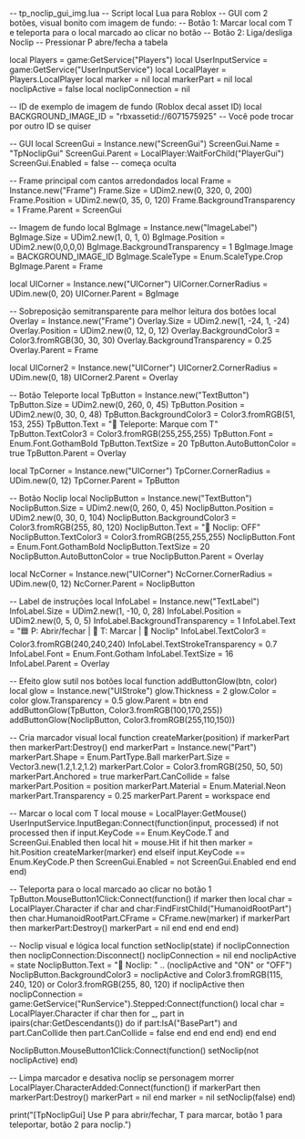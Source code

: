 -- tp_noclip_gui_img.lua
-- Script local Lua para Roblox
-- GUI com 2 botões, visual bonito com imagem de fundo:
-- Botão 1: Marcar local com T e teleporta para o local marcado ao clicar no botão
-- Botão 2: Liga/desliga Noclip
-- Pressionar P abre/fecha a tabela

local Players = game:GetService("Players")
local UserInputService = game:GetService("UserInputService")
local LocalPlayer = Players.LocalPlayer
local marker = nil
local markerPart = nil
local noclipActive = false
local noclipConnection = nil

-- ID de exemplo de imagem de fundo (Roblox decal asset ID)
local BACKGROUND_IMAGE_ID = "rbxassetid://6071575925" -- Você pode trocar por outro ID se quiser

-- GUI
local ScreenGui = Instance.new("ScreenGui")
ScreenGui.Name = "TpNoclipGui"
ScreenGui.Parent = LocalPlayer:WaitForChild("PlayerGui")
ScreenGui.Enabled = false -- começa oculta

-- Frame principal com cantos arredondados
local Frame = Instance.new("Frame")
Frame.Size = UDim2.new(0, 320, 0, 200)
Frame.Position = UDim2.new(0, 35, 0, 120)
Frame.BackgroundTransparency = 1
Frame.Parent = ScreenGui

-- Imagem de fundo
local BgImage = Instance.new("ImageLabel")
BgImage.Size = UDim2.new(1, 0, 1, 0)
BgImage.Position = UDim2.new(0,0,0,0)
BgImage.BackgroundTransparency = 1
BgImage.Image = BACKGROUND_IMAGE_ID
BgImage.ScaleType = Enum.ScaleType.Crop
BgImage.Parent = Frame

local UICorner = Instance.new("UICorner")
UICorner.CornerRadius = UDim.new(0, 20)
UICorner.Parent = BgImage

-- Sobreposição semitransparente para melhor leitura dos botões
local Overlay = Instance.new("Frame")
Overlay.Size = UDim2.new(1, -24, 1, -24)
Overlay.Position = UDim2.new(0, 12, 0, 12)
Overlay.BackgroundColor3 = Color3.fromRGB(30, 30, 30)
Overlay.BackgroundTransparency = 0.25
Overlay.Parent = Frame

local UICorner2 = Instance.new("UICorner")
UICorner2.CornerRadius = UDim.new(0, 18)
UICorner2.Parent = Overlay

-- Botão Teleporte
local TpButton = Instance.new("TextButton")
TpButton.Size = UDim2.new(0, 260, 0, 45)
TpButton.Position = UDim2.new(0, 30, 0, 48)
TpButton.BackgroundColor3 = Color3.fromRGB(51, 153, 255)
TpButton.Text = "📍 Teleporte: Marque com T"
TpButton.TextColor3 = Color3.fromRGB(255,255,255)
TpButton.Font = Enum.Font.GothamBold
TpButton.TextSize = 20
TpButton.AutoButtonColor = true
TpButton.Parent = Overlay

local TpCorner = Instance.new("UICorner")
TpCorner.CornerRadius = UDim.new(0, 12)
TpCorner.Parent = TpButton

-- Botão Noclip
local NoclipButton = Instance.new("TextButton")
NoclipButton.Size = UDim2.new(0, 260, 0, 45)
NoclipButton.Position = UDim2.new(0, 30, 0, 104)
NoclipButton.BackgroundColor3 = Color3.fromRGB(255, 80, 120)
NoclipButton.Text = "🚪 Noclip: OFF"
NoclipButton.TextColor3 = Color3.fromRGB(255,255,255)
NoclipButton.Font = Enum.Font.GothamBold
NoclipButton.TextSize = 20
NoclipButton.AutoButtonColor = true
NoclipButton.Parent = Overlay

local NcCorner = Instance.new("UICorner")
NcCorner.CornerRadius = UDim.new(0, 12)
NcCorner.Parent = NoclipButton

-- Label de instruções
local InfoLabel = Instance.new("TextLabel")
InfoLabel.Size = UDim2.new(1, -10, 0, 28)
InfoLabel.Position = UDim2.new(0, 5, 0, 5)
InfoLabel.BackgroundTransparency = 1
InfoLabel.Text = "🟦 P: Abrir/fechar | 📍 T: Marcar | 🚪 Noclip"
InfoLabel.TextColor3 = Color3.fromRGB(240,240,240)
InfoLabel.TextStrokeTransparency = 0.7
InfoLabel.Font = Enum.Font.Gotham
InfoLabel.TextSize = 16
InfoLabel.Parent = Overlay

-- Efeito glow sutil nos botões
local function addButtonGlow(btn, color)
    local glow = Instance.new("UIStroke")
    glow.Thickness = 2
    glow.Color = color
    glow.Transparency = 0.5
    glow.Parent = btn
end
addButtonGlow(TpButton, Color3.fromRGB(100,170,255))
addButtonGlow(NoclipButton, Color3.fromRGB(255,110,150))

-- Cria marcador visual
local function createMarker(position)
    if markerPart then markerPart:Destroy() end
    markerPart = Instance.new("Part")
    markerPart.Shape = Enum.PartType.Ball
    markerPart.Size = Vector3.new(1.2,1.2,1.2)
    markerPart.Color = Color3.fromRGB(250, 50, 50)
    markerPart.Anchored = true
    markerPart.CanCollide = false
    markerPart.Position = position
    markerPart.Material = Enum.Material.Neon
    markerPart.Transparency = 0.25
    markerPart.Parent = workspace
end

-- Marcar o local com T
local mouse = LocalPlayer:GetMouse()
UserInputService.InputBegan:Connect(function(input, processed)
    if not processed then
        if input.KeyCode == Enum.KeyCode.T and ScreenGui.Enabled then
            local hit = mouse.Hit
            if hit then
                marker = hit.Position
                createMarker(marker)
            end
        elseif input.KeyCode == Enum.KeyCode.P then
            ScreenGui.Enabled = not ScreenGui.Enabled
        end
    end
end)

-- Teleporta para o local marcado ao clicar no botão 1
TpButton.MouseButton1Click:Connect(function()
    if marker then
        local char = LocalPlayer.Character
        if char and char:FindFirstChild("HumanoidRootPart") then
            char.HumanoidRootPart.CFrame = CFrame.new(marker)
            if markerPart then
                markerPart:Destroy()
                markerPart = nil
            end
        end
    end
end)

-- Noclip visual e lógica
local function setNoclip(state)
    if noclipConnection then
        noclipConnection:Disconnect()
        noclipConnection = nil
    end
    noclipActive = state
    NoclipButton.Text = "🚪 Noclip: " .. (noclipActive and "ON" or "OFF")
    NoclipButton.BackgroundColor3 = noclipActive and Color3.fromRGB(115, 240, 120) or Color3.fromRGB(255, 80, 120)
    if noclipActive then
        noclipConnection = game:GetService("RunService").Stepped:Connect(function()
            local char = LocalPlayer.Character
            if char then
                for _, part in ipairs(char:GetDescendants()) do
                    if part:IsA("BasePart") and part.CanCollide then
                        part.CanCollide = false
                    end
                end
            end
        end)
    end
end

NoclipButton.MouseButton1Click:Connect(function()
    setNoclip(not noclipActive)
end)

-- Limpa marcador e desativa noclip se personagem morrer
LocalPlayer.CharacterAdded:Connect(function()
    if markerPart then
        markerPart:Destroy()
        markerPart = nil
    end
    marker = nil
    setNoclip(false)
end)

print("[TpNoclipGui] Use P para abrir/fechar, T para marcar, botão 1 para teleportar, botão 2 para noclip.")

